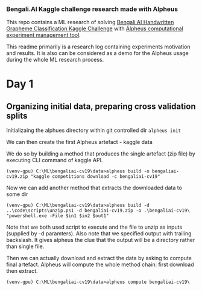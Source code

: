 ### Bengali.AI Kaggle challenge research made with Alpheus

This repo contains a ML research of solving [Bengali.AI Handwritten Grapheme Classification Kaggle Challenge](https://www.kaggle.com/c/bengaliai-cv19) with [Alpheus computational experiment management tool](https://github.com/itislab/alpheus).

This readme primarily is a research log containing experiments motivation and results. It is also can be considered as a demo for the Alpheus usage during the whole ML research process.

# Day 1

## Organizing initial data, preparing cross validation splits

Initializaing the alphues directory within git controlled dir
`alpheus init`

We can then create the first Alpheus artefact - kaggle data

We do so by building a method that produces the single artefact (zip file) by executing CLI command of kaggle API.

```{shell}
(venv-gpu) C:\ML\bengaliai-cv19\data>alpheus build -o bengaliai-cv19.zip "kaggle competitions download -c bengaliai-cv19"
```

Now we can add another method that extracts the downloaded data to some dir

```{shell}
(venv-gpu) C:\ML\bengaliai-cv19\data>alpheus build -d ..\code\scripts\unzip.ps1 -d bengaliai-cv19.zip -o .\bengaliai-cv19\ "powershell.exe -File $in1 $in2 $out1"
```

Note that we both used script to execute and the file to unzip as inputs (supplied by -d paramters).
Also note that we specified output with trailing backslash. It gives alpheus the clue that the output will be a directory rather than single file.

Then we can actually download and extract the data by asking to compute final artefact.
Alpheus will compute the whole method chain: first download then extract.

```{shell}
(venv-gpu) C:\ML\bengaliai-cv19\data>alpheus compute bengaliai-cv19\
```
